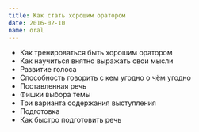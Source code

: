 ```yaml
---
title: Как стать хорошим оратором
date: 2016-02-10
name: oral
---
```


- Как тренироваться быть хорошим оратором
- Как научиться внятно выражать свои мысли
- Развитие голоса
- Способность говорить с кем угодно о чём угодно
- Поставленная речь
- Фишки выбора темы
- Три варианта содержания выступления
- Подготовка
- Как быстро подготовить речь
